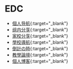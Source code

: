 # EDC

- [個人导航](https://bdfz.net){:target="_blank"}
- [组内分享](https://s.bdfzer.com){:target="_blank"}
- [家校分享](https://h.bdfzer.com){:target="_blank"}
- [學校導航](https://a.bdfzer.com){:target="_blank"}
- [倒計の時](https://c.bdfzer.com){:target="_blank"}
- [教學論壇](https://forum.bdfzer.com/){:target="_blank"}
- [個人博客](https://blog.bdfzer.com/){:target="_blank"}
